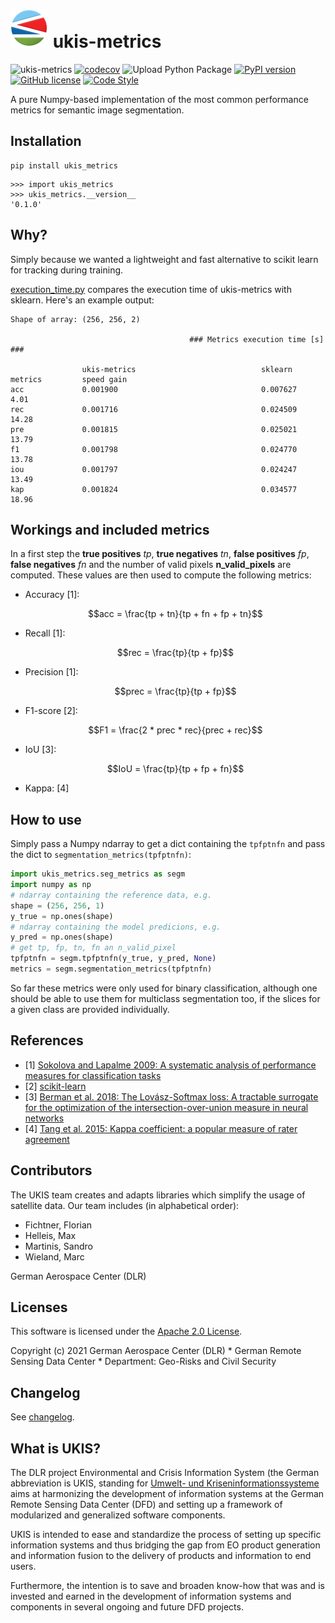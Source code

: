 # [![UKIS](img/ukis-logo.png)](https://www.dlr.de/eoc/en/desktopdefault.aspx/tabid-5413/10560_read-21914/) ukis-metrics

![ukis-metrics](https://github.com/dlr-eoc/ukis-metrics/workflows/ukis-metrics/badge.svg)
[![codecov](https://codecov.io/gh/dlr-eoc/ukis-metrics/branch/main/graph/badge.svg)](https://codecov.io/gh/dlr-eoc/ukis-metrics)
![Upload Python Package](https://github.com/dlr-eoc/ukis-metrics/workflows/Upload%20Python%20Package/badge.svg)
[![PyPI version](https://img.shields.io/pypi/v/ukis-metrics)](https://pypi.python.org/pypi/ukis-metrics/)
[![GitHub license](https://img.shields.io/badge/License-Apache%202.0-blue.svg)](LICENSE)
[![Code Style](https://img.shields.io/badge/code%20style-black-000000.svg)](https://black.readthedocs.io/en/stable/)

A pure Numpy-based implementation of the most common performance metrics for semantic image segmentation. 

## Installation
```shell
pip install ukis_metrics
```

```shell
>>> import ukis_metrics
>>> ukis_metrics.__version__
'0.1.0'
```

## Why?
Simply because we wanted a lightweight and fast alternative to scikit learn for tracking during training. 

[execution_time.py](https://github.com/dlr-eoc/ukis-metrics/blob/main/performance/execution_time.py)
compares the execution time of ukis-metrics with sklearn. Here's an example output:
```
Shape of array: (256, 256, 2)

                                        ### Metrics execution time [s] ###

                ukis-metrics                            sklearn metrics         speed gain
acc             0.001900                                0.007627                4.01
rec             0.001716                                0.024509                14.28
pre             0.001815                                0.025021                13.79
f1              0.001798                                0.024770                13.78
iou             0.001797                                0.024247                13.49
kap             0.001824                                0.034577                18.96
```

## Workings and included metrics
In a first step the **true positives** *tp*, **true negatives** *tn*, **false positives** *fp*, **false negatives** *fn*
and the number of valid pixels **n_valid_pixels** are computed. These values are then used to compute the following 
metrics:
- Accuracy [1]:   
  ```math
  acc = \frac{tp + tn}{tp + fn + fp + tn}
  ```
- Recall [1]:
  ```math
  rec = \frac{tp}{tp + fp}
  ```
- Precision [1]:
  ```math
  prec = \frac{tp}{tp + fp}
  ```
- F1-score [2]:
  ```math
  F1 = \frac{2 * prec * rec}{prec + rec}
  ```
- IoU [3]:
  ```math
  IoU = \frac{tp}{tp + fp + fn}
  ```  
- Kappa: [4]

## How to use
Simply pass a Numpy ndarray to get a dict containing the `tpfptnfn` and pass the dict to `segmentation_metrics(tpfptnfn)`:
```python 
import ukis_metrics.seg_metrics as segm
import numpy as np
# ndarray containing the reference data, e.g.
shape = (256, 256, 1)
y_true = np.ones(shape)
# ndarray containing the model predicions, e.g.
y_pred = np.ones(shape)
# get tp, fp, tn, fn an n_valid_pixel
tpfptnfn = segm.tpfptnfn(y_true, y_pred, None)
metrics = segm.segmentation_metrics(tpfptnfn)
```
So far these metrics were only used for binary classification, although one should be able to use them for 
multiclass segmentation too, if the slices for a given class are provided individually.

## References
- [1] [Sokolova and Lapalme 2009: A systematic analysis of performance measures for classification tasks](https://www.researchgate.net/publication/222674734_A_systematic_analysis_of_performance_measures_for_classification_tasks)
- [2] [scikit-learn](https://scikit-learn.org/stable/modules/model_evaluation.html)
- [3] [Berman et al. 2018: The Lovász-Softmax loss: A tractable surrogate for the optimization of 
  the intersection-over-union measure in neural networks](https://arxiv.org/pdf/1705.08790.pdf)
- [4] [Tang et al. 2015: Kappa coefficient: a popular measure of rater agreement](https://www.ncbi.nlm.nih.gov/pmc/articles/PMC4372765/) 


## Contributors
The UKIS team creates and adapts libraries which simplify the usage of satellite data. Our team includes (in alphabetical order):
* Fichtner, Florian
* Helleis, Max
* Martinis, Sandro
* Wieland, Marc

German Aerospace Center (DLR)

## Licenses
This software is licensed under the [Apache 2.0 License](https://github.com/dlr-eoc/ukis-metrics/blob/main/LICENSE).

Copyright (c) 2021 German Aerospace Center (DLR) * German Remote Sensing Data Center * Department: Geo-Risks and Civil Security

## Changelog
See [changelog](https://github.com/dlr-eoc/ukis-metrics/blob/main/CHANGELOG.md).


## What is UKIS?
The DLR project Environmental and Crisis Information System (the German abbreviation is UKIS, standing for [Umwelt- und Kriseninformationssysteme](https://www.dlr.de/eoc/en/desktopdefault.aspx/tabid-5413/10560_read-21914/) aims at harmonizing the development of information systems at the German Remote Sensing Data Center (DFD) and setting up a framework of modularized and generalized software components.

UKIS is intended to ease and standardize the process of setting up specific information systems and thus bridging the gap from EO product generation and information fusion to the delivery of products and information to end users.

Furthermore, the intention is to save and broaden know-how that was and is invested and earned in the development of information systems and components in several ongoing and future DFD projects.
